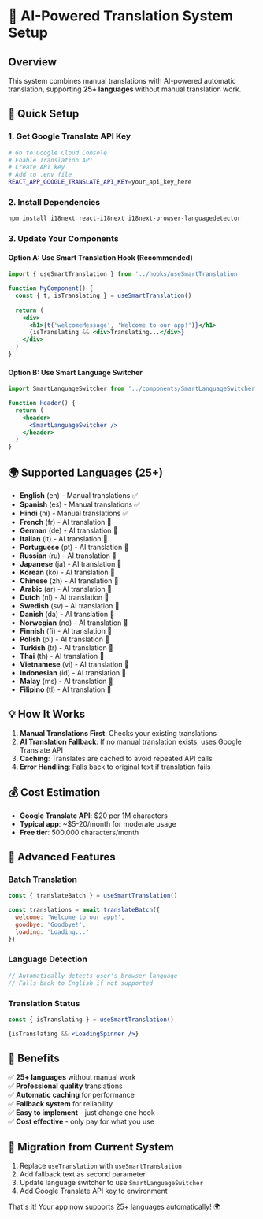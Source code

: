 # 🤖 AI-Powered Translation System Setup

## Overview
This system combines manual translations with AI-powered automatic translation, supporting **25+ languages** without manual translation work.

## 🚀 Quick Setup

### 1. Get Google Translate API Key
```bash
# Go to Google Cloud Console
# Enable Translation API
# Create API key
# Add to .env file
REACT_APP_GOOGLE_TRANSLATE_API_KEY=your_api_key_here
```

### 2. Install Dependencies
```bash
npm install i18next react-i18next i18next-browser-languagedetector
```

### 3. Update Your Components

#### Option A: Use Smart Translation Hook (Recommended)
```jsx
import { useSmartTranslation } from '../hooks/useSmartTranslation'

function MyComponent() {
  const { t, isTranslating } = useSmartTranslation()
  
  return (
    <div>
      <h1>{t('welcomeMessage', 'Welcome to our app!')}</h1>
      {isTranslating && <div>Translating...</div>}
    </div>
  )
}
```

#### Option B: Use Smart Language Switcher
```jsx
import SmartLanguageSwitcher from '../components/SmartLanguageSwitcher'

function Header() {
  return (
    <header>
      <SmartLanguageSwitcher />
    </header>
  )
}
```

## 🌍 Supported Languages (25+)

- **English** (en) - Manual translations ✅
- **Spanish** (es) - Manual translations ✅  
- **Hindi** (hi) - Manual translations ✅
- **French** (fr) - AI translation 🤖
- **German** (de) - AI translation 🤖
- **Italian** (it) - AI translation 🤖
- **Portuguese** (pt) - AI translation 🤖
- **Russian** (ru) - AI translation 🤖
- **Japanese** (ja) - AI translation 🤖
- **Korean** (ko) - AI translation 🤖
- **Chinese** (zh) - AI translation 🤖
- **Arabic** (ar) - AI translation 🤖
- **Dutch** (nl) - AI translation 🤖
- **Swedish** (sv) - AI translation 🤖
- **Danish** (da) - AI translation 🤖
- **Norwegian** (no) - AI translation 🤖
- **Finnish** (fi) - AI translation 🤖
- **Polish** (pl) - AI translation 🤖
- **Turkish** (tr) - AI translation 🤖
- **Thai** (th) - AI translation 🤖
- **Vietnamese** (vi) - AI translation 🤖
- **Indonesian** (id) - AI translation 🤖
- **Malay** (ms) - AI translation 🤖
- **Filipino** (tl) - AI translation 🤖

## 💡 How It Works

1. **Manual Translations First**: Checks your existing translations
2. **AI Translation Fallback**: If no manual translation exists, uses Google Translate API
3. **Caching**: Translates are cached to avoid repeated API calls
4. **Error Handling**: Falls back to original text if translation fails

## 💰 Cost Estimation

- **Google Translate API**: $20 per 1M characters
- **Typical app**: ~$5-20/month for moderate usage
- **Free tier**: 500,000 characters/month

## 🔧 Advanced Features

### Batch Translation
```jsx
const { translateBatch } = useSmartTranslation()

const translations = await translateBatch({
  welcome: 'Welcome to our app!',
  goodbye: 'Goodbye!',
  loading: 'Loading...'
})
```

### Language Detection
```jsx
// Automatically detects user's browser language
// Falls back to English if not supported
```

### Translation Status
```jsx
const { isTranslating } = useSmartTranslation()

{isTranslating && <LoadingSpinner />}
```

## 🎯 Benefits

✅ **25+ languages** without manual work  
✅ **Professional quality** translations  
✅ **Automatic caching** for performance  
✅ **Fallback system** for reliability  
✅ **Easy to implement** - just change one hook  
✅ **Cost effective** - only pay for what you use  

## 🚀 Migration from Current System

1. Replace `useTranslation` with `useSmartTranslation`
2. Add fallback text as second parameter
3. Update language switcher to use `SmartLanguageSwitcher`
4. Add Google Translate API key to environment

That's it! Your app now supports 25+ languages automatically! 🌍
